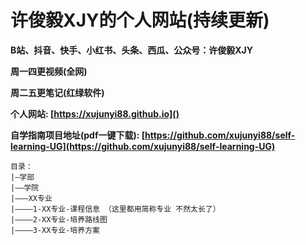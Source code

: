 # 许俊毅XJY的个人网站(持续更新)

**B站、抖音、快手、小红书、头条、西瓜、公众号：许俊毅XJY**

**周一四更视频(全网)**

**周二五更笔记(红绿软件)**

**个人网站: [https://xujunyi88.github.io]()**

**自学指南项目地址(pdf一键下载): [https://github.com/xujunyi88/self-learning-UG](https://github.com/xujunyi88/self-learning-UG)**

```
目录：
|—学部
|——学院
|———XX专业
|————1-XX专业-课程信息 （这里都用简称专业 不然太长了）
|————2-XX专业-培养路线图
|————3-XX专业-培养方案
```
